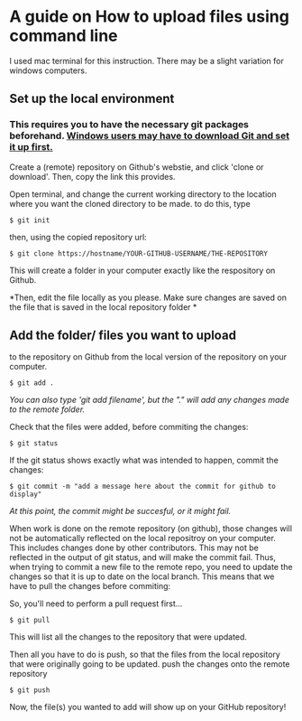 # A guide on How to upload files using command line
I used mac terminal for this instruction. There may be a slight variation for windows computers. 

## Set up the local environment
### This requires you to have the necessary git packages beforehand. [Windows users may have to download Git and set it up first.](https://github.com/kellyav/isat_2020/TBD "downloading Git for the first time")


Create a (remote) repository on Github's webstie, and click 'clone or download'. Then, copy the link this provides.

Open terminal, and change the current working directory to the location where you want the cloned directory to be made.
to do this, type
```
$ git init
```
then, using the copied repository url: 
```
$ git clone https://hostname/YOUR-GITHUB-USERNAME/THE-REPOSITORY 
```
This will create a folder in your computer exactly like the respository on Github. 


*Then, edit the file locally as you please. Make sure changes are saved on the file that is saved in the local repository folder *


## Add the folder/ files you want to upload 
to the repository on Github from the local version of the repository on your computer. 
```
$ git add .
```
*You can also type 'git add filename', but the "." will add any changes made to the remote folder.*


Check that the files were added, before commiting the changes:
```
$ git status
```

If the git status shows exactly what was intended to happen, commit the changes:
```
$ git commit -m "add a message here about the commit for github to display"
```

*At this point, the commit might be succesful, or it might fail.*

When work is done on the remote repository (on github), those changes will not be automatically reflected on the local repositroy on your computer. This includes changes done by other contributors. This may not be reflected in the output of git status, and will make the commit fail.
Thus, when trying to commit a new file to the remote repo, you need to update the changes so that it is up to date on the local branch. This means that we have to pull the changes before commiting:

So, you'll need to perform a pull request first...
```
$ git pull
```
This will list all the changes to the repository that were updated. 

Then all you have to do is push, so that the files from the local repository that were originally going to be updated. push the changes onto the remote repository
```
$ git push
```
Now, the file(s) you wanted to add will show up on your GitHub repository!
